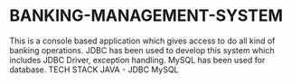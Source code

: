 # BANKING-MANAGEMENT-SYSTEM
This is a console based application which gives access to do all kind of banking operations. JDBC has been used to develop this system which includes JDBC Driver, exception handling. MySQL has been used for database. TECH STACK JAVA - JDBC MySQL
